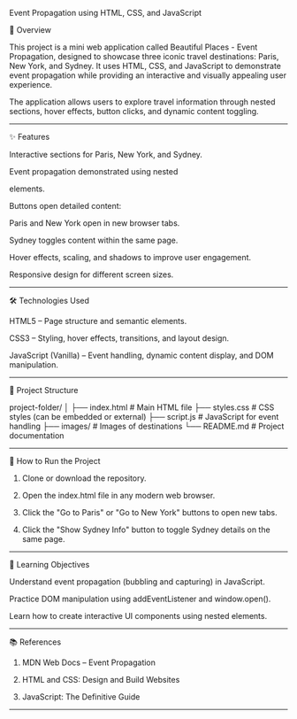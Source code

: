 Event Propagation using HTML, CSS, and JavaScript

📌 Overview

This project is a mini web application called Beautiful Places - Event Propagation, designed to showcase three iconic travel destinations: Paris, New York, and Sydney. It uses HTML, CSS, and JavaScript to demonstrate event propagation while providing an interactive and visually appealing user experience.

The application allows users to explore travel information through nested sections, hover effects, button clicks, and dynamic content toggling.


---

✨ Features

Interactive sections for Paris, New York, and Sydney.

Event propagation demonstrated using nested <div> elements.

Buttons open detailed content:

Paris and New York open in new browser tabs.

Sydney toggles content within the same page.


Hover effects, scaling, and shadows to improve user engagement.

Responsive design for different screen sizes.



---

🛠️ Technologies Used

HTML5 – Page structure and semantic elements.

CSS3 – Styling, hover effects, transitions, and layout design.

JavaScript (Vanilla) – Event handling, dynamic content display, and DOM manipulation.



---

📂 Project Structure

project-folder/
│
├── index.html      # Main HTML file
├── styles.css      # CSS styles (can be embedded or external)
├── script.js       # JavaScript for event handling
├── images/         # Images of destinations
└── README.md       # Project documentation


---

🚀 How to Run the Project

1. Clone or download the repository.


2. Open the index.html file in any modern web browser.


3. Click the "Go to Paris" or "Go to New York" buttons to open new tabs.


4. Click the "Show Sydney Info" button to toggle Sydney details on the same page.




---

📖 Learning Objectives

Understand event propagation (bubbling and capturing) in JavaScript.

Practice DOM manipulation using addEventListener and window.open().

Learn how to create interactive UI components using nested elements.



---

📚 References

1. MDN Web Docs – Event Propagation


2. HTML and CSS: Design and Build Websites


3. JavaScript: The Definitive Guide

---


